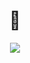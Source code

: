 <!--
**MrDerrick-007/MrDerrick-007** is a ✨ _special_ ✨ repository because its `README.md` (this file) appears on your GitHub profile.

Here are some ideas to get you started:

- 🔭 I’m currently working on ...
- 🌱 I’m currently learning ...
- 👯 I’m looking to collaborate on ...
- 🤔 I’m looking for help with ...
- 💬 Ask me about ...
- 📫 How to reach me: ...
- 😄 Pronouns: ...
- ⚡ Fun fact: ...
-->
<!--
--->  

<h1 align="center"> 👋 </h1>
<div align="center">
  <img src="https://media.giphy.com/media/Dh5q0sShxgp13DwrvG/giphy.gif">
</div>
<!--
<h2 align="center"> 👨‍💻 Andrea Manfroni</h2>
<p align="center"><img src="https://komarev.com/ghpvc/?username=vi-dev0&style=flat-square&color=yellow"></p>
<p align="center">
  <samp>The programmer is self-taught. I started with website development and CRM implementation. 
I have extensive experience in marketing and SEO. At the moment I am studying Python and automating 
business processes of various organizations in my hometown, creating telegram bots for the development 
of the <a href="https://t.me/b4dcat404" target="_blank">Telegram channel</a>
  </samp>
  <br> <br>
</p>
-->
<!--
<hr>
<h2 align="center"> 🔭 Tools</h2>
<p align="center">
  <img src="https://img.shields.io/badge/Python3%20-%231572B6.svg?&style=for-the-badge&logo=python&logoColor=yellow" />&nbsp;&nbsp;&nbsp;
  <img src="https://img.shields.io/badge/HTML%20-%2300D9FF.svg?&style=for-the-badge&logo=HTML5&logoColor=white" />&nbsp;&nbsp;&nbsp;
  <img src="https://img.shields.io/badge/CSS3%20-%23D14836.svg?&style=for-the-badge&logo=CSS3&logoColor=white" />&nbsp;&nbsp;
  <img src="https://img.shields.io/badge/Github%20-%2312100E.svg?&style=for-the-badge&logo=GitHub&logoColor=white" />&nbsp;&nbsp;
<img src="https://img.shields.io/badge/Docker%20-%231572B6.svg?&style=for-the-badge&logo=Docker&logoColor=white" />&nbsp;&nbsp;
</p>
<p align="center">HTML5, CSS3, Python3, GitHub, Docker, Linux, Nginx </p>
-->
<!--
<hr>
-->
<!--
<h2 align="center">💬 My Blog Articles</h2>
<p align="center" align='right'>
  <a target="_blank"href="https://t.me/b4dcat404"><img src="https://img.shields.io/badge/telegram-%231572B6.svg?&style=for-the-badge&logo=telegram&logoColor=white" /></a> <a target="_blank"href="https://dev.to/vi_dev0"><img src="https://img.shields.io/badge/dev.to-%2312100E.svg?&style=for-the-badge&logo=dev.to&logoColor=white" /></a>&nbsp;&nbsp;&nbsp;
-->
<!--
</p>
<hr>
<h2  align="center">📫 Reach me on</h2>
<p align="center">
  <a target="_blank"href="https://www.linkedin.com/in/%D0%B2%D0%B8%D1%82%D0%B0%D0%BB%D0%B8%D0%B9-%D1%80%D0%B5%D0%B4%D1%8C%D0%BA%D0%B0-391220205/"><img src="https://img.shields.io/badge/linkedin-%230077B5.svg?&style=for-the-badge&logo=linkedin&logoColor=white" /></a>&nbsp;&nbsp;&nbsp;&nbsp;
  <a target="_blank"href="https://twitter.com/vi_dev0"><img src="https://img.shields.io/badge/twitter-%231DA1F2.svg?&style=for-the-badge&logo=twitter&logoColor=white" /></a>&nbsp;&nbsp;&nbsp;&nbsp;
  <a href="mailto:vitalii.redka.dev@gmail.com?subject=Hello%20Vi,%20From%20Github"><img src="https://img.shields.io/badge/gmail-%23D14836.svg?&style=for-the-badge&logo=gmail&logoColor=white" /></a>&nbsp;&nbsp;&nbsp;&nbsp;
</p>
<hr>
<h2  align="center">💻 Check Out My Repos ⬇️ </h2>
-->
